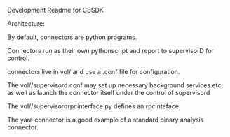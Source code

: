 Development Readme for CBSDK

Architecture:

By default, connectors are python programs.

Connectors run as their own pythonscript and report to supervisorD for control.

connectors live in vol/<connectorname> and use a .conf file for configuration.

The vol/<connectorname>/supervisord.conf may set up necessary background services
etc, as well as launch the connector itself under the control of supervisord 

The vol/<connectorname>/supervisordrpcinterface.py defines an rpcinteface 

The yara connector is a good example of a standard binary analysis connector.
